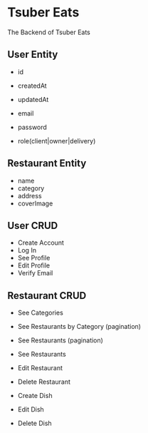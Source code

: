 # Tsuber Eats

The Backend of Tsuber Eats

## User Entity

- id
- createdAt
- updatedAt

- email
- password
- role(client|owner|delivery)

## Restaurant Entity

- name
- category
- address
- coverImage

## User CRUD

- Create Account
- Log In
- See Profile
- Edit Profile
- Verify Email

## Restaurant CRUD

- See Categories
- See Restaurants by Category (pagination)
- See Restaurants (pagination)
- See Restaurants

- Edit Restaurant
- Delete Restaurant

- Create Dish
- Edit Dish
- Delete Dish

